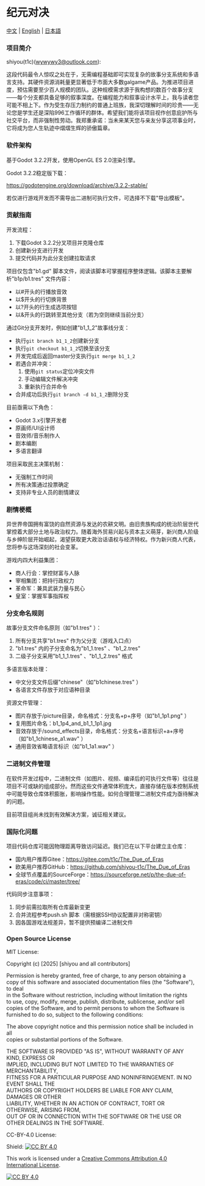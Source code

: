 <!-- 
SPDX-FileCopyrightText: 2025 shiyou(t1c) and all contributors 
 
SPDX-License-Identifier: MIT 
-->
 
# 纪元对决 
 
[中文](Readme_zh.md)  | [English](Readme_en.md)  | [日本語](Readme_ja.md) 
 
### 项目简介 
 
shiyou(t1c)(wywywy3@outlook.com): 
 
这段代码最令人惊叹之处在于，无需编程基础即可实现复杂的故事分支系统和多语言支持。其硬件资源消耗量更显著低于市面大多数galgame产品。为推进项目进度，预估需要至少百人规模的团队。这种规模需求源于我构想的数百个故事分支——每个分支都具备足够的叙事深度。在编程能力和叙事设计水平上，我与读者您可能不相上下。作为受生存压力制约的普通上班族，我深切理解时间的珍贵——无论您是学生还是深陷996工作循环的群体。希望我们能将该项目视作创意庇护所与社交平台，而非强制性劳动。我郑重承诺：当未来某天您与亲友分享这项事业时，它将成为您人生轨迹中熠熠生辉的骄傲篇章。
 
### 软件架构  
基于Godot 3.2.2开发，使用OpenGL ES 2.0渲染引擎。
 
Godot 3.2.2稳定版下载：
 
https://godotengine.org/download/archive/3.2.2-stable/ 
 
若仅进行游戏开发而不需导出二进制可执行文件，可选择不下载"导出模板"。
 
### 贡献指南  
 
开发流程：
 
1. 下载Godot 3.2.2分叉项目并克隆仓库 
2. 创建新分支进行开发 
3. 提交代码并为此分支创建拉取请求 
 
项目仅包含"b1.gd" 脚本文件，阅读该脚本可掌握程序整体逻辑。该脚本主要解析"b1p/b1.tres" 文件内容：
 
- 以#开头的行播放音效 
- 以$开头的行切换背景 
- 以?开头的行生成选项按钮 
- 以&开头的行跳转至其他分支（若为空则继续当前分支）
 
通过Git分支开发时，例如创建"b1_1_2"故事线分支：
- 执行`git branch b1_1_2`创建新分支 
- 执行`git checkout b1_1_2`切换至该分支 
- 开发完成后返回master分支执行`git merge b1_1_2`
- 若遇合并冲突：
  1. 使用`git status`定位冲突文件 
  2. 手动编辑文件解决冲突 
  3. 重新执行合并命令 
- 合并成功后执行`git branch -d b1_1_2`删除分支 
 
目前亟需以下角色：
- Godot 3.x引擎开发者 
- 原画师/UI设计师 
- 音效师/音乐制作人 
- 剧本编剧 
- 多语言翻译 
 
项目采取民主决策机制：
- 无强制工作时间 
- 所有决策通过投票确定 
- 支持非专业人员的剧情建议 
 
### 剧情梗概 
 
异世界帝国拥有富饶的自然资源与发达的农耕文明。由旧贵族构成的统治阶层世代掌控着大部分土地与政治权力。随着海外贸易兴起与资本主义萌芽，新兴商人阶级与乡绅阶层开始崛起，渴望获取更大政治话语权与经济特权。作为新兴商人代表，您将参与这场深刻的社会变革。
 
游戏内四大利益集团：
- 商人行会：掌控财富与人脉 
- 宰相集团：把持行政权力 
- 革命军：兼具武装力量与民心 
- 皇室：掌握军事指挥权 
 
### 分支命名规则 
 
故事分支文件命名原则（如"b1.tres" ）：
1. 所有分支共享"b1.tres" 作为父分支（游戏入口点）
2. "b1.tres" 内的子分支命名为"b1_1.tres" 、"b1_2.tres" 
3. 二级子分支采用"b1_1_1.tres" 、"b1_1_2.tres" 格式 
 
多语言版本处理：
- 中文分支文件后缀"chinese"（如"b1chinese.tres" ）
- 各语言文件存放于对应语种目录 
 
资源文件管理：
- 图片存放于/picture目录，命名格式：分支名+p+序号（如"b1_1p1.png" ）
- 复用图片命名：b1_1p4_and_b1_1_1p1.jpg  
- 音效存放于/sound_effects目录，命名格式：分支名+语言标识+a+序号（如"b1_1chinese_a1.wav" ）
- 通用音效省略语言标识（如"b1_1a1.wav" ）
 
### 二进制文件管理 
 
在软件开发过程中，二进制文件（如图片、视频、编译后的可执行文件等）往往是项目不可或缺的组成部分。然而这些文件通常体积庞大，直接存储在版本控制系统中可能导致仓库体积膨胀，影响操作性能。如何合理管理二进制文件成为亟待解决的问题。
 
目前项目组尚未找到有效解决方案，诚征相关建议。
 
### 国际化问题 
 
项目代码仓库可能因物理距离导致访问延迟。我们已在以下平台建立主仓库：
- 国内用户推荐Gitee：https://gitee.com/t1c/The_Due_of_Eras  
- 欧美用户推荐GitHub：https://github.com/shiyou-t1c/The_Due_of_Eras  
- 全球节点覆盖的SourceForge：https://sourceforge.net/p/the-due-of-eras/code/ci/master/tree/ 
 
代码同步注意事项：
1. 同步前需拉取所有仓库最新变更 
2. 合并流程参考push.sh 脚本（需根据SSH协议配置非对称密钥）
3. 因各国游戏法规差异，暂不提供预编译二进制文件 
 
### Open Source License  
 
MIT License:  
 
Copyright (c) [2025] [shiyou and all contributors]  
 
Permission is hereby granted, free of charge, to any person obtaining a copy 
of this software and associated documentation files (the "Software"), to deal  
in the Software without restriction, including without limitation the rights  
to use, copy, modify, merge, publish, distribute, sublicense, and/or sell  
copies of the Software, and to permit persons to whom the Software is  
furnished to do so, subject to the following conditions:  
 
The above copyright notice and this permission notice shall be included in all  
copies or substantial portions of the Software.  
 
THE SOFTWARE IS PROVIDED "AS IS", WITHOUT WARRANTY OF ANY KIND, EXPRESS OR  
IMPLIED, INCLUDING BUT NOT LIMITED TO THE WARRANTIES OF MERCHANTABILITY,  
FITNESS FOR A PARTICULAR PURPOSE AND NONINFRINGEMENT. IN NO EVENT SHALL THE  
AUTHORS OR COPYRIGHT HOLDERS BE LIABLE FOR ANY CLAIM, DAMAGES OR OTHER  
LIABILITY, WHETHER IN AN ACTION OF CONTRACT, TORT OR OTHERWISE, ARISING FROM,  
OUT OF OR IN CONNECTION WITH THE SOFTWARE OR THE USE OR OTHER DEALINGS IN THE 
SOFTWARE.
 
CC-BY-4.0 License:
 
Shield: [![CC BY 4.0][cc-by-shield]][cc-by]
 
This work is licensed under a 
[Creative Commons Attribution 4.0 International License][cc-by].
 
[![CC BY 4.0][cc-by-image]][cc-by]
 
[cc-by]: http://creativecommons.org/licenses/by/4.0/ 
[cc-by-image]: https://i.creativecommons.org/l/by/4.0/88x31.png  
[cc-by-shield]: https://img.shields.io/badge/License-CC%20BY%204.0-lightgrey.svg  